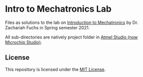 # Intro to Mechatronics Lab
Files as solutions to the lab on [Introduction to Mechatronics](https://www.coursicle.com/uc/courses/EECE/5144C/) by Dr. Zachariah Fuchs in Spring semester 2021.

All sub-directories are natively project folder in [Atmel Studio (now Microchip Studio)](https://www.microchip.com/en-us/development-tools-tools-and-software/microchip-studio-for-avr-and-sam-devices).

## License
This repository is licensed under the [MIT License](LICENSE).
